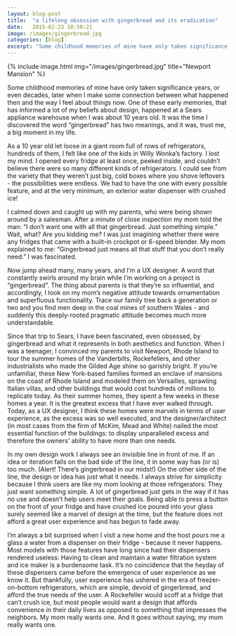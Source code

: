 ```yaml
---
layout: blog-post
title:  "a lifelong obsession with gingerbread and its eradication"
date:   2015-02-23 18:50:21
image: /images/gingerbread.jpg
categories: [blog] 
excerpt: "Some childhood memories of mine have only taken significance years, or even decades, later when I make some connection between what happened then and the way I feel about things now. One of these early memories, that has informed a lot of my beliefs about design, happened at a Sears appliance warehouse when I was about 10 years old. It was the time I discovered the word “gingerbread” has two meanings, and it was, trust me, a big moment in my life..."
---
```


{% include image.html img="/images/gingerbread.jpg" title="Newport Mansion" %}

Some childhood memories of mine have only taken significance years, or even decades, later when I make some connection between what happened then and the way I feel about things now. One of these early memories, that has informed a lot of my beliefs about design, happened at a Sears appliance warehouse when I was about 10 years old. It was the time I discovered the word “gingerbread” has two meanings, and it was, trust me, a big moment in my life.

As a 10 year old let loose in a giant room full of rows of refrigerators, hundreds of them, I felt like one of the kids in Willy Wonka’s factory. I lost my mind. I opened every fridge at least once, peeked inside, and couldn’t believe there were so many different kinds of refrigerators. I could see from the variety that they weren’t just big, cold boxes where you shove leftovers - the possibilities were endless. We had to have the one with every possible feature, and at the very minimum, an exterior water dispenser with crushed ice! 

I calmed down and caught up with my parents, who were being shown around by a salesman. After a minute of close inspection my mom told the man: “I don’t want one with all that gingerbread. Just something simple.” Wait, what? Are you kidding me? I was just imagining whether there were any fridges that came with a built-in crockpot or  6-speed blender. My mom explained to me: “Gingerbread just means all that stuff that you don’t really need.” I was fascinated.

Now jump ahead many, many years, and I’m a UX designer. A word that constantly swirls around my brain while I’m working on a project is “gingerbread”. The thing about parents is that they’re so influential, and accordingly, I took on my mom’s negative attitude towards ornamentation and superfluous functionality. Trace our family tree back a generation or two and you find men deep in the coal mines of southern Wales - and suddenly this deeply-rooted pragmatic attitude becomes much more understandable.

Since that trip to Sears, I have been fascinated, even obsessed, by gingerbread and what it represents in both aesthetics and function. When I was a teenager, I convinced my parents to visit Newport, Rhode Island to tour the summer homes of the Vanderbilts, Rockefellers, and other industrialists who made the Gilded Age shine so garishly bright. If you’re unfamiliar, these New York-based families formed an enclave of mansions on the coast of Rhode Island and modeled them on Versailles, sprawling Italian villas, and other buildings that would cost hundreds of millions to replicate today. As their summer homes, they spent a few weeks in these homes a year. It is the greatest excess that I have ever walked through. Today, as a UX designer, I think these homes were marvels in terms of user experience, as the excess was so well executed, and the designer/architect (in most cases from the firm of McKim, Mead and White) nailed the most essential function of the buildings: to display unparalleled excess and therefore the owners’ ability to have more than one needs.

In my own design work I always see an invisible line in front of me. If an idea or iteration falls on the bad side of the line, it in some way has (or is) too much. (Alert! There’s gingerbread in our midst!) On the other side of the line, the design or idea has just what it needs. I always strive for simplicity because I think users are like my mom looking at those refrigerators: They just want something simple. A lot of gingerbread just gets in the way if it has no use and doesn’t help users meet their goals. Being able to press a button on the front of your fridge and have crushed ice poured into your glass surely seemed like a marvel of design at the time, but the feature does not afford a great user experience and has begun to fade away. 

I’m always a bit surprised when I visit a new home and the host pours me a glass a water from a dispenser on their fridge - because it never happens. Most models with those features have long since had their dispensers rendered useless: Having to clean and maintain a water filtration system and ice maker is a burdensome task. It’s no coincidence that the heyday of these dispensers came before the emergence of user experience as we know it. But thankfully, user experience has ushered in the era of freezer-on-bottom refrigerators, which are simple, devoid of gingerbread, and afford the true needs of the user. A Rockefeller would scoff at a fridge that can’t crush ice, but most people would want a design that affords convenience in their daily lives as opposed to something that impresses the neighbors. My mom really wants one. And it goes without saying, my mom really wants one.
